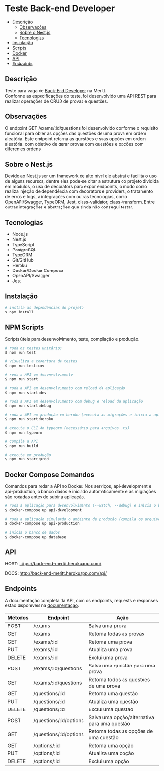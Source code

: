 # Teste Back-end Developer

- [Descrição](#Descrição)
  - [Observações](#Observações)
  - [Sobre o Nest.js](#Sobre-o-Nest.js)
  - [Tecnologias](#Tecnologias)
- [Instalação](#Instalação)
- [Scripts](#NPM-Scripts)
- [Docker](#Docker-Compose-Comandos)
- [API](#API)
- [Endpoints](#Endpoints)



## Descrição

Teste para vaga de [Back-End Developer](https://github.com/Meritts/test-back-end-meritt) na Meritt.</br>
Conforme as especificações do teste, foi desenvolvido uma API REST para realizar operações de CRUD de provas e questões.

## Observações
O endpoint GET /exams/:id/questions foi desenvolvido conforme o requisito funcional para obter as opções das questões de uma prova em ordem aleatória. Este endpoint retorna as questões e suas opções em ordem aleatória, com objetivo de gerar provas com questões e opções com diferentes ordens.


## Sobre o Nest.js
Devido ao Nest.js ser um framework de alto nível ele abstrai e facilita o uso de alguns recursos, dentre eles pode-se citar a estrutura do projeto dividida em módulos, o uso de decorators para expor endpoints, o modo como realiza injeção de dependência com decorators e providers, o tratamento de erros e logs, a integrações com outras tecnologias, como OpenAPI/Swagger, TypeORM, Jest, class-validator, class-transform. Entre outras integrações e abstrações que ainda não consegui testar.

## Tecnologias
* Node.js
* Nest.js
* TypeScript
* PostgreSQL
* TypeORM
* Git/GitHub
* Heroku
* Docker/Docker Compose
* OpenAPI/Swagger
* Jest


## Instalação

```bash
# instala as dependências do projeto
$ npm install
```

## NPM Scripts
Scripts úteis para desenvolvimento, teste, compilação e produção.

```bash
# roda os testes unitários
$ npm run test

# visualiza a cobertura de testes
$ npm run test:cov

# roda a API em desenvolvimento
$ npm run start

# roda a API em desenvolvimento com reload da aplicação
$ npm run start:dev

# roda a API em desenvolvimento com debug e reload da aplicação
$ npm run start:debug

# roda a API em produção no heroku (executa as migrações e inicia a aplicação)
$ npm run start:heroku

# executa o CLI do typeorm (necessário para arquivos .ts)
$ npm run typeorm

# compila a API
$ npm run build

# executa em produção
$ npm run start:prod
```

## Docker Compose Comandos
Comandos para rodar a API no Docker. Nos serviços, api-development e api-production, o banco dados é iniciado automaticamente e as migrações são rodadas antes de subir a aplicação.
```bash
# roda a aplicação para desenvolvimento (--watch, --debug) e inicia o banco de dados.
$ docker-compose up api-development

# roda a aplicação simulando o ambiente de produção (compila os arquivos para JS) e inicia o banco de dados.
$ docker-compose up api-production

# inicia o banco de dados
$ docker-compose up database
```

## API
HOST: https://back-end-meritt.herokuapp.com/

DOCS: http://back-end-meritt.herokuapp.com/api/


## Endpoints
A documentação completa da API, com os endpoints, requests e responses estão disponíveis na [documentação](http://back-end-meritt.herokuapp.com/api/).

|Métodos|Endpoint|Ação|
|-------|--------|----|
POST | /exams | Salva uma prova
GET | /exams | Retorna todas as provas
GET | /exams/:id | Retorna uma prova
PUT | /exams/:id | Atualiza uma prova
DELETE | /exams/:id | Exclui uma prova
POST | /exams/:id/questions | Salva uma questão para uma prova
GET | /exams/:id/questions | Retorna todos as questões de uma prova
GET | /questions/:id | Retorna uma questão
PUT | /questions/:id | Atualiza uma questão
DELETE | /questions/:id | Exclui uma questão
POST | /questions/:id/options | Salva uma opção/alternativa para uma questão
GET | /questions/:id/options | Retorna todas as opções de uma questão
GET | /options/:id | Retorna uma opção
PUT | /options/:id | Atualiza uma opção
DELETE | /options/:id | Exclui uma opção
